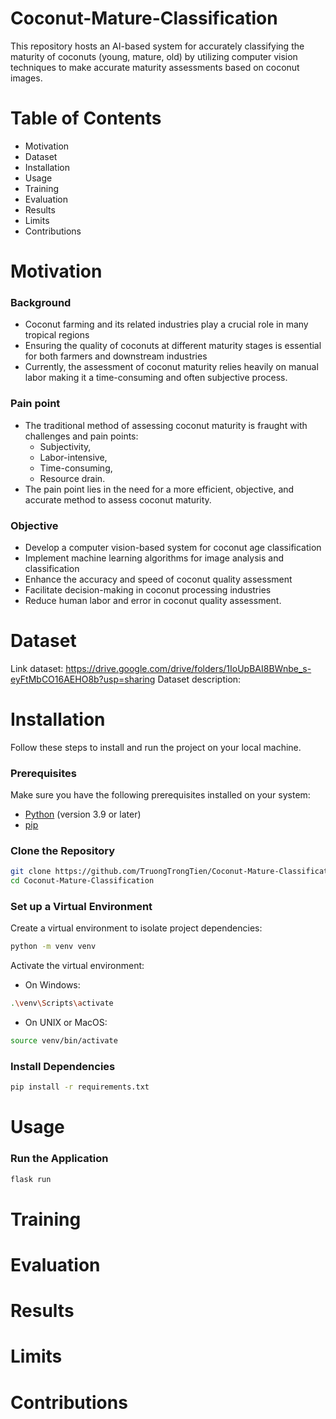 # Coconut-Mature-Classification
This repository hosts an AI-based system for accurately classifying the maturity of coconuts (young, mature, old) by utilizing computer vision techniques to make accurate maturity assessments based on coconut images.

# Table of Contents
* Motivation
* Dataset
* Installation
* Usage
* Training
* Evaluation
* Results
* Limits
* Contributions

# Motivation
### Background
* Coconut farming and its related industries play a crucial role in many tropical regions
* Ensuring the quality of coconuts at different maturity stages is essential for both farmers and downstream industries
* Currently, the assessment of coconut maturity relies heavily on manual labor making it a time-consuming and often subjective process.
    
### Pain point
* The traditional method of assessing coconut maturity is fraught with challenges and pain points:
  * Subjectivity,
  * Labor-intensive,
  * Time-consuming,
  * Resource drain.
* The pain point lies in the need for a more efficient, objective, and accurate method to assess coconut maturity.
    
### Objective
* Develop a computer vision-based system for coconut age classification
* Implement machine learning algorithms for image analysis and classification
* Enhance the accuracy and speed of coconut quality assessment 
* Facilitate decision-making in coconut processing industries
* Reduce human labor and error in coconut quality assessment.
      
# Dataset
Link dataset: https://drive.google.com/drive/folders/1IoUpBAI8BWnbe_s-eyFtMbCO16AEHO8b?usp=sharing
Dataset description:

# Installation

Follow these steps to install and run the project on your local machine.
### Prerequisites
Make sure you have the following prerequisites installed on your system:
- [Python](https://www.python.org/) (version 3.9 or later)
- [pip](https://pip.pypa.io/en/stable/)
### Clone the Repository
```bash
git clone https://github.com/TruongTrongTien/Coconut-Mature-Classification.git
cd Coconut-Mature-Classification
```

### Set up a Virtual Environment
Create a virtual environment to isolate project dependencies:
```bash
python -m venv venv
```
Activate the virtual environment:
- On Windows:
```bash
.\venv\Scripts\activate
```

- On UNIX or MacOS:
```bash
source venv/bin/activate
```

### Install Dependencies 
```bash
pip install -r requirements.txt
```

# Usage

### Run the Application
```bash
flask run
```

# Training
# Evaluation
# Results
# Limits
# Contributions
